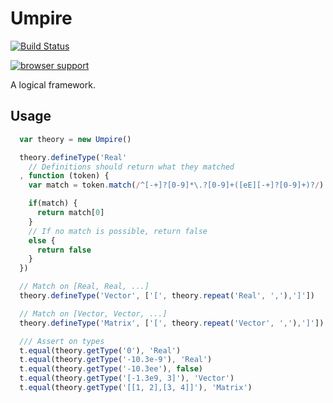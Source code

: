 # Umpire

[![Build Status](https://travis-ci.org/ben-ng/umpire.svg?branch=master)](https://travis-ci.org/ben-ng/umpire)

[![browser support](https://ci.testling.com/ben_ng/umpire.png)
](https://ci.testling.com/ben_ng/umpire)

A logical framework.

## Usage
```javascript
  var theory = new Umpire()

  theory.defineType('Real'
    // Definitions should return what they matched
  , function (token) {
    var match = token.match(/^[-+]?[0-9]*\.?[0-9]+([eE][-+]?[0-9]+)?/)

    if(match) {
      return match[0]
    }
    // If no match is possible, return false
    else {
      return false
    }
  })

  // Match on [Real, Real, ...]
  theory.defineType('Vector', ['[', theory.repeat('Real', ','),']'])

  // Match on [Vector, Vector, ...]
  theory.defineType('Matrix', ['[', theory.repeat('Vector', ','),']'])

  /// Assert on types
  t.equal(theory.getType('0'), 'Real')
  t.equal(theory.getType('-10.3e-9'), 'Real')
  t.equal(theory.getType('-10.3ee'), false)
  t.equal(theory.getType('[-1.3e9, 3]'), 'Vector')
  t.equal(theory.getType('[[1, 2],[3, 4]]'), 'Matrix')
```
